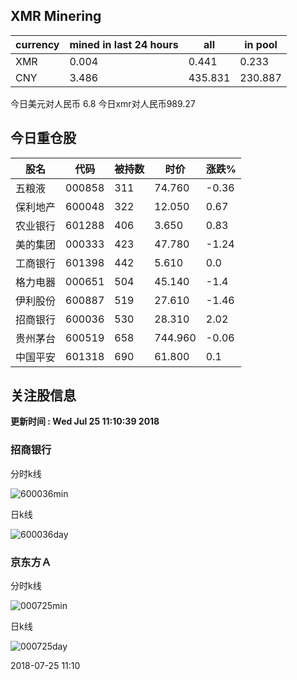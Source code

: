 ## XMR Minering

|currency|mined in last 24 hours|all|in pool|
|---|---|---|---|
|XMR|0.004|0.441|0.233|
|CNY|3.486|435.831|230.887|

今日美元对人民币 6.8	今日xmr对人民币989.27


## 今日重仓股 

|股名|代码|被持数|时价|涨跌%|
|---|---|---|---|---|
|五粮液|000858|311|74.760|-0.36|
|保利地产|600048|322|12.050|0.67|
|农业银行|601288|406|3.650|0.83|
|美的集团|000333|423|47.780|-1.24|
|工商银行|601398|442|5.610|0.0|
|格力电器|000651|504|45.140|-1.4|
|伊利股份|600887|519|27.610|-1.46|
|招商银行|600036|530|28.310|2.02|
|贵州茅台|600519|658|744.960|-0.06|
|中国平安|601318|690|61.800|0.1|

## 关注股信息
**更新时间 : Wed Jul 25 11:10:39 2018**
### 招商银行 
分时k线

![600036min](http://image.sinajs.cn/newchart/min/n/sh600036.gif)

日k线

![600036day](http://image.sinajs.cn/newchart/daily/n/sh600036.gif)

### 京东方Ａ 
分时k线

![000725min](http://image.sinajs.cn/newchart/min/n/sz000725.gif)

日k线

![000725day](http://image.sinajs.cn/newchart/daily/n/sz000725.gif)

2018-07-25 11:10